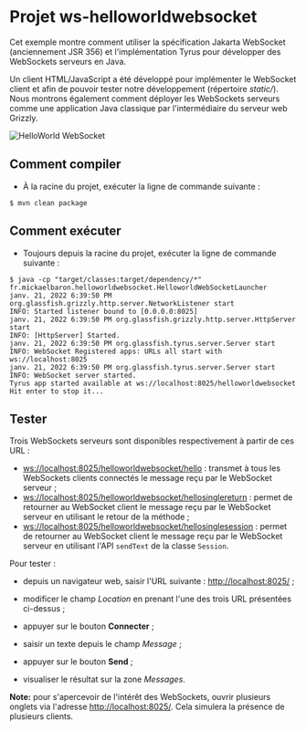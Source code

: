 # Projet ws-helloworldwebsocket

Cet exemple montre comment utiliser la spécification Jakarta WebSocket (anciennement JSR 356) et l'implémentation Tyrus pour développer des WebSockets serveurs en Java.

Un client HTML/JavaScript a été développé pour implémenter le WebSocket client et afin de pouvoir tester notre développement (répertoire _static/_). Nous montrons également comment déployer les WebSockets serveurs comme une application Java classique par l'intermédiaire du serveur web Grizzly.

![HelloWorld WebSocket](./images/ws-helloworld.png "HelloWorld WebSocket")

## Comment compiler

* À la racine du projet, exécuter la ligne de commande suivante :

```console
$ mvn clean package
```

## Comment exécuter

* Toujours depuis la racine du projet, exécuter la ligne de commande suivante :

```console
$ java -cp "target/classes:target/dependency/*" fr.mickaelbaron.helloworldwebsocket.HelloworldWebSocketLauncher
janv. 21, 2022 6:39:50 PM org.glassfish.grizzly.http.server.NetworkListener start
INFO: Started listener bound to [0.0.0.0:8025]
janv. 21, 2022 6:39:50 PM org.glassfish.grizzly.http.server.HttpServer start
INFO: [HttpServer] Started.
janv. 21, 2022 6:39:50 PM org.glassfish.tyrus.server.Server start
INFO: WebSocket Registered apps: URLs all start with ws://localhost:8025
janv. 21, 2022 6:39:50 PM org.glassfish.tyrus.server.Server start
INFO: WebSocket server started.
Tyrus app started available at ws://localhost:8025/helloworldwebsocket
Hit enter to stop it...
```

## Tester

Trois WebSockets serveurs sont disponibles respectivement à partir de ces URL :

* <ws://localhost:8025/helloworldwebsocket/hello> : transmet à tous les WebSockets clients connectés le message reçu par le WebSocket serveur ;
* <ws://localhost:8025/helloworldwebsocket/hellosinglereturn> : permet de retourner au WebSocket client le message reçu par le WebSocket serveur en utilisant le retour de la méthode ;
* <ws://localhost:8025/helloworldwebsocket/hellosinglesession> : permet de retourner au WebSocket client le message reçu par le WebSocket serveur en utilisant l'API `sendText` de la classe `Session`.

Pour tester :

* depuis un navigateur web, saisir l'URL suivante : <http://localhost:8025/> ;

* modificer le champ _Location_ en prenant l'une des trois URL présentées ci-dessus ;

* appuyer sur le bouton **Connecter** ;

* saisir un texte depuis le champ _Message_ ;

* appuyer sur le bouton **Send** ;

* visualiser le résultat sur la zone _Messages_.

**Note:** pour s'apercevoir de l'intérêt des WebSockets, ouvrir plusieurs onglets via l'adresse <http://localhost:8025/>. Cela simulera la présence de plusieurs clients.
  